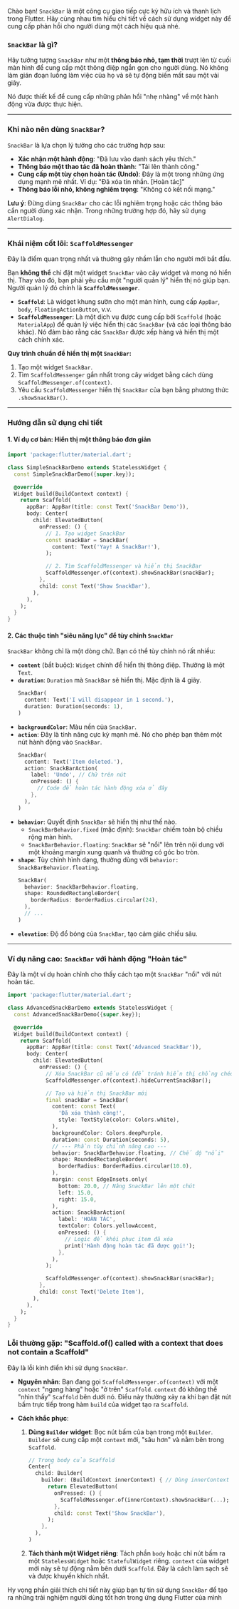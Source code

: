 Chào bạn! `SnackBar` là một công cụ giao tiếp cực kỳ hữu ích và thanh lịch trong Flutter. Hãy cùng nhau tìm hiểu chi tiết về cách sử dụng widget này để cung cấp phản hồi cho người dùng một cách hiệu quả nhé.

### `SnackBar` là gì?

Hãy tưởng tượng `SnackBar` như một **thông báo nhỏ, tạm thời** trượt lên từ cuối màn hình để cung cấp một thông điệp ngắn gọn cho người dùng. Nó không làm gián đoạn luồng làm việc của họ và sẽ tự động biến mất sau một vài giây.

Nó được thiết kế để cung cấp những phản hồi "nhẹ nhàng" về một hành động vừa được thực hiện.

---

### Khi nào nên dùng `SnackBar`?

`SnackBar` là lựa chọn lý tưởng cho các trường hợp sau:

*   **Xác nhận một hành động**: "Đã lưu vào danh sách yêu thích."
*   **Thông báo một thao tác đã hoàn thành**: "Tải lên thành công."
*   **Cung cấp một tùy chọn hoàn tác (Undo)**: Đây là một trong những ứng dụng mạnh mẽ nhất. Ví dụ: "Đã xóa tin nhắn. [Hoàn tác]"
*   **Thông báo lỗi nhỏ, không nghiêm trọng**: "Không có kết nối mạng."

**Lưu ý**: Đừng dùng `SnackBar` cho các lỗi nghiêm trọng hoặc các thông báo cần người dùng xác nhận. Trong những trường hợp đó, hãy sử dụng `AlertDialog`.

---

### Khái niệm cốt lõi: `ScaffoldMessenger`

Đây là điểm quan trọng nhất và thường gây nhầm lẫn cho người mới bắt đầu.

Bạn **không thể** chỉ đặt một widget `SnackBar` vào cây widget và mong nó hiển thị. Thay vào đó, bạn phải yêu cầu một "người quản lý" hiển thị nó giúp bạn. Người quản lý đó chính là **`ScaffoldMessenger`**.

*   **`Scaffold`**: Là widget khung sườn cho một màn hình, cung cấp `AppBar`, `body`, `FloatingActionButton`, v.v.
*   **`ScaffoldMessenger`**: Là một dịch vụ được cung cấp bởi `Scaffold` (hoặc `MaterialApp`) để quản lý việc hiển thị các `SnackBar` (và các loại thông báo khác). Nó đảm bảo rằng các `SnackBar` được xếp hàng và hiển thị một cách chính xác.

**Quy trình chuẩn để hiển thị một `SnackBar`:**

1.  Tạo một widget `SnackBar`.
2.  Tìm `ScaffoldMessenger` gần nhất trong cây widget bằng cách dùng `ScaffoldMessenger.of(context)`.
3.  Yêu cầu `ScaffoldMessenger` hiển thị `SnackBar` của bạn bằng phương thức `.showSnackBar()`.

---

### Hướng dẫn sử dụng chi tiết

#### 1. Ví dụ cơ bản: Hiển thị một thông báo đơn giản

```dart
import 'package:flutter/material.dart';

class SimpleSnackBarDemo extends StatelessWidget {
  const SimpleSnackBarDemo({super.key});

  @override
  Widget build(BuildContext context) {
    return Scaffold(
      appBar: AppBar(title: const Text('SnackBar Demo')),
      body: Center(
        child: ElevatedButton(
          onPressed: () {
            // 1. Tạo widget SnackBar
            const snackBar = SnackBar(
              content: Text('Yay! A SnackBar!'),
            );

            // 2. Tìm ScaffoldMessenger và hiển thị SnackBar
            ScaffoldMessenger.of(context).showSnackBar(snackBar);
          },
          child: const Text('Show SnackBar'),
        ),
      ),
    );
  }
}
```

#### 2. Các thuộc tính "siêu năng lực" để tùy chỉnh `SnackBar`

`SnackBar` không chỉ là một dòng chữ. Bạn có thể tùy chỉnh nó rất nhiều:

*   **`content`** (bắt buộc): `Widget` chính để hiển thị thông điệp. Thường là một `Text`.
*   **`duration`**: `Duration` mà `SnackBar` sẽ hiển thị. Mặc định là 4 giây.
    ```dart
    SnackBar(
      content: Text('I will disappear in 1 second.'),
      duration: Duration(seconds: 1),
    )
    ```
*   **`backgroundColor`**: Màu nền của `SnackBar`.
*   **`action`**: Đây là tính năng cực kỳ mạnh mẽ. Nó cho phép bạn thêm một nút hành động vào `SnackBar`.
    ```dart
    SnackBar(
      content: Text('Item deleted.'),
      action: SnackBarAction(
        label: 'Undo', // Chữ trên nút
        onPressed: () {
          // Code để hoàn tác hành động xóa ở đây
        },
      ),
    )
    ```
*   **`behavior`**: Quyết định `SnackBar` sẽ hiển thị như thế nào.
    *   `SnackBarBehavior.fixed` (mặc định): `SnackBar` chiếm toàn bộ chiều rộng màn hình.
    *   `SnackBarBehavior.floating`: `SnackBar` sẽ "nổi" lên trên nội dung với một khoảng margin xung quanh và thường có góc bo tròn.
*   **`shape`**: Tùy chỉnh hình dạng, thường dùng với `behavior: SnackBarBehavior.floating`.
    ```dart
    SnackBar(
      behavior: SnackBarBehavior.floating,
      shape: RoundedRectangleBorder(
        borderRadius: BorderRadius.circular(24),
      ),
      // ...
    )
    ```
*   **`elevation`**: Độ đổ bóng của `SnackBar`, tạo cảm giác chiều sâu.

---

### Ví dụ nâng cao: `SnackBar` với hành động "Hoàn tác"

Đây là một ví dụ hoàn chỉnh cho thấy cách tạo một `SnackBar` "nổi" với nút hoàn tác.

```dart
import 'package:flutter/material.dart';

class AdvancedSnackBarDemo extends StatelessWidget {
  const AdvancedSnackBarDemo({super.key});

  @override
  Widget build(BuildContext context) {
    return Scaffold(
      appBar: AppBar(title: const Text('Advanced SnackBar')),
      body: Center(
        child: ElevatedButton(
          onPressed: () {
            // Xóa SnackBar cũ nếu có (để tránh hiển thị chồng chéo)
            ScaffoldMessenger.of(context).hideCurrentSnackBar();

            // Tạo và hiển thị SnackBar mới
            final snackBar = SnackBar(
              content: const Text(
                'Đã xóa thành công!',
                style: TextStyle(color: Colors.white),
              ),
              backgroundColor: Colors.deepPurple,
              duration: const Duration(seconds: 5),
              // --- Phần tùy chỉnh nâng cao ---
              behavior: SnackBarBehavior.floating, // Chế độ "nổi"
              shape: RoundedRectangleBorder(
                borderRadius: BorderRadius.circular(10.0),
              ),
              margin: const EdgeInsets.only(
                bottom: 20.0, // Nâng SnackBar lên một chút
                left: 15.0,
                right: 15.0,
              ),
              action: SnackBarAction(
                label: 'HOÀN TÁC',
                textColor: Colors.yellowAccent,
                onPressed: () {
                  // Logic để khôi phục item đã xóa
                  print('Hành động hoàn tác đã được gọi!');
                },
              ),
            );

            ScaffoldMessenger.of(context).showSnackBar(snackBar);
          },
          child: const Text('Delete Item'),
        ),
      ),
    );
  }
}
```

### Lỗi thường gặp: "Scaffold.of() called with a context that does not contain a Scaffold"

Đây là lỗi kinh điển khi sử dụng `SnackBar`.

*   **Nguyên nhân**: Bạn đang gọi `ScaffoldMessenger.of(context)` với một `context` "ngang hàng" hoặc "ở trên" `Scaffold`. `context` đó không thể "nhìn thấy" `Scaffold` bên dưới nó. Điều này thường xảy ra khi bạn đặt nút bấm trực tiếp trong hàm `build` của widget tạo ra `Scaffold`.

*   **Cách khắc phục**:
    1.  **Dùng `Builder` widget**: Bọc nút bấm của bạn trong một `Builder`. `Builder` sẽ cung cấp một `context` mới, "sâu hơn" và nằm bên trong `Scaffold`.
        ```dart
        // Trong body của Scaffold
        Center(
          child: Builder(
            builder: (BuildContext innerContext) { // Dùng innerContext này
              return ElevatedButton(
                onPressed: () {
                  ScaffoldMessenger.of(innerContext).showSnackBar(...);
                },
                child: const Text('Show SnackBar'),
              );
            },
          ),
        )
        ```
    2.  **Tách thành một Widget riêng**: Tách phần `body` hoặc chỉ nút bấm ra một `StatelessWidget` hoặc `StatefulWidget` riêng. `context` của widget mới này sẽ tự động nằm bên dưới `Scaffold`. Đây là cách làm sạch sẽ và được khuyến khích nhất.

Hy vọng phần giải thích chi tiết này giúp bạn tự tin sử dụng `SnackBar` để tạo ra những trải nghiệm người dùng tốt hơn trong ứng dụng Flutter của mình
